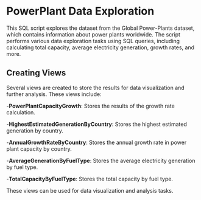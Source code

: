 # PowerPlant Data Exploration
This SQL script explores the dataset from the Global Power-Plants dataset, which contains information about power plants worldwide. 
The script performs various data exploration tasks using SQL queries, including calculating total capacity, average electricity generation, growth rates, and more.

## Creating Views
Several views are created to store the results for data visualization and further analysis. These views include:

-**PowerPlantCapacityGrowth**: Stores the results of the growth rate calculation.

-**HighestEstimatedGenerationByCountry**: Stores the highest estimated generation by country.

-**AnnualGrowthRateByCountry**: Stores the annual growth rate in power plant capacity by country.

-**AverageGenerationByFuelType**: Stores the average electricity generation by fuel type.

-**TotalCapacityByFuelType**: Stores the total capacity by fuel type.

These views can be used for data visualization and analysis tasks.
